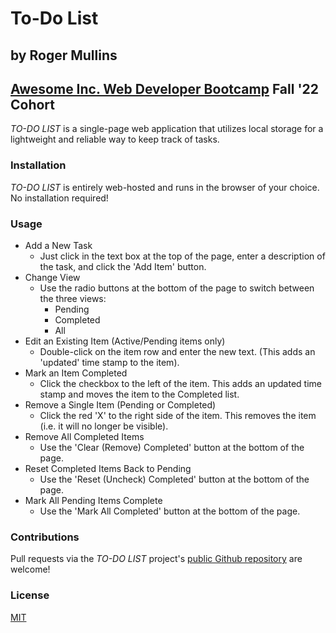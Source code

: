 # To-Do List
## by Roger Mullins
## [Awesome Inc. Web Developer Bootcamp](https://www.awesomeinc.org/bootcamp) Fall '22 Cohort

*TO-DO LIST* is a single-page web application that utilizes local storage for a lightweight and reliable way to keep track of tasks.

### Installation
*TO-DO LIST* is entirely web-hosted and runs in the browser of your choice. No installation required!

### Usage
- Add a New Task
    - Just click in the text box at the top of the page, enter a description of the task, and click the 'Add Item' button.
- Change View
    - Use the radio buttons at the bottom of the page to switch between the three views:
        - Pending
        - Completed
        - All
- Edit an Existing Item (Active/Pending items only)
    - Double-click on the item row and enter the new text. (This adds an 'updated' time stamp to the item).
- Mark an Item Completed
    - Click the checkbox to the left of the item. This adds an updated time stamp and moves the item to the Completed list.
- Remove a Single Item (Pending or Completed)
    - Click the red 'X' to the right side of the item. This removes the item (i.e. it will no longer be visible).
- Remove All Completed Items
    - Use the 'Clear (Remove) Completed' button at the bottom of the page.
- Reset Completed Items Back to Pending
    - Use the 'Reset (Uncheck) Completed' button at the bottom of the page.
- Mark All Pending Items Complete
    - Use the 'Mark All Completed' button at the bottom of the page.

### Contributions
Pull requests via the *TO-DO LIST* project's [public Github repository](https://github.com/rdmullins/to-do-list) are welcome!

### License
[MIT](https://choosealicense.com/licenses/mit/)